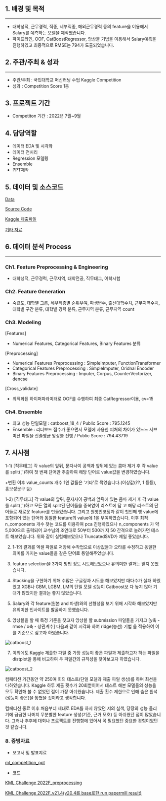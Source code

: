 ## 1. 배경 및 목적

---

- 대학성적, 근무경력, 직종, 세부직종, 해외근무경력 등의 feature을 이용해서 Salary를 예측하는 모델을 제작했습니다.
- 파이프라인, OOF, CatBoostRegressor, 앙상블 기법을 이용해서 Salary예측을 진행하였고 최종적으로 RMSE는 794가 도출되었습니다.

## 2. 주관/주최 & 성과

---

- 주관/주최 : 국민대학교 머신러닝 수업 Kaggle Competition
- 성과 : Competition Score 1등

## 3. 프로젝트 기간

- Competiton 기간 : 2022년 7월~9월

## 4.  담당역할

- 데이터 EDA 및 시각화
- 데이터 전처리
- Regression 모델링
- Ensemble
- PPT제작

## 5.  데이터 및 소스코드

[Data](https://www.notion.so/705f05f4a5ab413a8f9509606061803a?pvs=21)

[Source Code ](https://www.notion.so/d1160739dd284fcdaf0e6487edc23e1f?pvs=21)

[Kaggle 제출파일 ](https://www.notion.so/8db1ac3408e54faaa4869af9eb6e15bd?pvs=21)

[기타 자료 ](https://www.notion.so/1e97f181336f4603b3c8571492d543a1?pvs=21)

## 6. 데이터 분석 Process

---

### **Ch1. Feature Preprocessing & Engineering**

- 대학성적, 근무경력, 근무지역, 대학전공, 직무태그, 어학시험

### **Ch2. Feature Generation**

- 숙련도, 대학별 그룹, 세부직종별 순위부여, 파생변수, 출신대학수치, 근무지역수치, 대학별 구간 분류, 대학별 경력 분류, 근무지역 분류, 근무지역 count

### **Ch3.** **Modeling**

[Features]

- Numerical Features, Categorical Features, Binary Features 분류

[Preprocessing]

- Numerical Features Preprocessing : SimpleImputer, FunctionTransformer
- Categorical Features Preprocessing : SimpleImputer, Oridnal Encoder
- Binary Features Preprocessing : Imputer, Corpus, CounterVectorizer, dencse

[Cross_validate]

- 최적화된 하이퍼파라미터로 OOF를 수행하여 최종 CatRegressor이용, cv=15

### **Ch4. Ensemble**

- 최고 성능 단일모델 : catboost_18_4 / Public Score : 795.1245
- Ensemble : 리더보드 점수가 좋으면서 모델에 사용한 피처의 차이가 있느느 서브미션 파일을 산술평균 앙상블 진행 / Public Score : 794.43719

## 7. 시사점

1-1) [직무태그] 각 value의 앞뒤, 문자사이 공백과 앞뒤에 있는 콤마 제거 후 각 value를 split(',')하여 첫 번째 단어만 추출하여 해당 단어로 value값을
변경하였습니다.

+변환 이후 value_counts 개수 1인 값들은 '기타'로 묶었습니다.(이상값(??, 1 등등), 홍보성문구 등)

1-2) [직무태그] 각 value의 앞뒤, 문자사이 공백과 앞뒤에 있는 콤마 제거 후 각 value를 split(',')하고 모든 열의 split된 단어들을 중복없이 리스트에 담
고 해당 리스트의 단어들로 새로운 feature를 만들었습니다. 그리고 원핫인코딩과 같이 첫번째 행 value에 포함되어 있는 단어와 동일한 feature의
value에 1을 부여하였습니다.
이후 최적 n_components 개수 찾는 코드를 이용하여 pca 진행하였으나 n_components 가 약 5,000으로 출력되어 교수님의 조언대로 50부터 500까
지 50 간격으로 늘려가면 테스트 해보았습니다.
위와 같이 실험해보았으나 TruncatedSVD가 제일 좋았습니다.

2) 1-1의 결과를 엑셀 파일로 저장해 수작업으로 이상값들과 오타를 수정하고 동일한 의미를 가지는 value들을 같은 단어로 통일해주었습니다.

3) feature selection을 3가지 방법 정도 시도해보았으나 유의미한 결과는 얻지 못했습니다.

4) Stacking을 구현하기 위해 수많은 구글링과 시도를 해보았지만 대다수가 실패 하였었고 XGB나 GBM, LGBM, LM의 단일 모델 성능이 Catboost보
다 높지 않아 기대가 많았지만 결과는 좋지 않았습니다.

5) Salary와 각 feature(원본 and 파생)와의 선형성을 보기 위해 시각화 해보았지만 유의미한 인사이트를 발굴하지 못했습니다.

6) 앙상블을 할 때 특정 기준을 찾고자 앙상블 할 submission 파일들을 가지고 [y축 - rmse / x축 - 상관계수] 다음과 같이 시각화 하여 ridge(능선) 기법
을 적용하여 이를 기준으로 삼고자 하였습니다.

![catboost_1](https://github.com/Gayeon6423/Project/assets/113704015/ac279db8-1d89-4cf9-85c1-46dbf332a62a)

7) 이외에도 Kaggle 제출한 파일 중 가장 성능이 좋은 파일과 제출하고자 하는 파일을 distplot을 통해 비교하여 두 파일간의 규칙성을 찾아보고자 하였습니다.

![catboost_2](https://github.com/Gayeon6423/Project/assets/113704015/c0ceb6d6-374a-437b-8a89-21c3b36f9024)

컴페티션 기간동안 약 250여 회의 테스트(단일 모델과 제출 파일 생성)를 하며 최선을 다하였습니다.
Kaggle 하루 제출 횟수가 20회뿐이어서 테스트 해본 모델들의 성능을 모두 확인해 볼 수 없었던 점이 가장 아쉬웠습니다. 제출 횟수 제한으로 인해 숨은 원석(성능이 좋은)을 놓쳤을 것이라고 생각합니다.

컴페티션 종료 이후 처음부터 제대로 EDA를 하지 않았던 저의 실책, 당장의 성능 올리기에 급급한 나머지 무분별한 feature 생성(기준, 근거 모호) 등 아쉬웠던 점이 많았습니다. 그러나 추후에 대회나 프로젝트를 진행함에 있어서 꼭 필요했던 중요한 경험이었던 것 같습니다.

### 8. 증빙자료

- 보고서 및 발표쟈료

[ml_competition_ppt](https://docs.google.com/presentation/d/1IW-exjGdM2WOHQyc_r-PM7e0YF-SwB6g/edit?usp=sharing&ouid=109060680601725630686&rtpof=true&sd=true)

- 코드

[KML Challenge 2022F_preprocessing](https://drive.google.com/file/d/1SVm5Bj4ImYFsMh83OKGBa0YLHHVTxYgv/view?usp=sharing)

[KML Challenge 2022F_v21.4(v20.4를 base로한 run papermill result)](https://drive.google.com/file/d/1VIlnPVwh6Hdj1XfOkhxa8yYatg3fq88w/view?usp=sharing)
